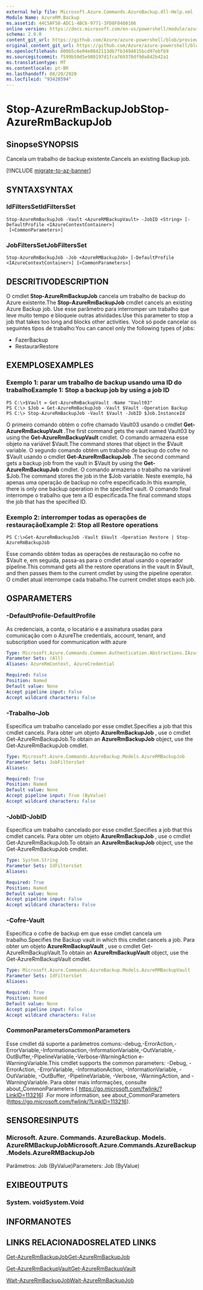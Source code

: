 ```yaml
---
external help file: Microsoft.Azure.Commands.AzureBackup.dll-Help.xml
Module Name: AzureRM.Backup
ms.assetid: 44C5AF58-ADC1-4BC6-9771-3FD8F0480106
online version: https://docs.microsoft.com/en-us/powershell/module/azurerm.backup/stop-azurermbackupjob
schema: 2.0.0
content_git_url: https://github.com/Azure/azure-powershell/blob/preview/src/ResourceManager/AzureBackup/Commands.AzureBackup/help/Stop-AzureRmBackupJob.md
original_content_git_url: https://github.com/Azure/azure-powershell/blob/preview/src/ResourceManager/AzureBackup/Commands.AzureBackup/help/Stop-AzureRmBackupJob.md
ms.openlocfilehash: 800b5c6e04e0842113db7fb3494815bcd97ebfb9
ms.sourcegitcommit: f599b50d5e980197d1fca769378df90a842b42a1
ms.translationtype: MT
ms.contentlocale: pt-BR
ms.lasthandoff: 08/20/2020
ms.locfileid: "93428594"
---
```

# <span data-ttu-id="f5cb9-101">Stop-AzureRmBackupJob</span><span class="sxs-lookup"><span data-stu-id="f5cb9-101">Stop-AzureRmBackupJob</span></span>

## <span data-ttu-id="f5cb9-102">Sinopse</span><span class="sxs-lookup"><span data-stu-id="f5cb9-102">SYNOPSIS</span></span>
<span data-ttu-id="f5cb9-103">Cancela um trabalho de backup existente.</span><span class="sxs-lookup"><span data-stu-id="f5cb9-103">Cancels an existing Backup job.</span></span>

[!INCLUDE [migrate-to-az-banner](../../includes/migrate-to-az-banner.md)]

## <span data-ttu-id="f5cb9-104">SYNTAX</span><span class="sxs-lookup"><span data-stu-id="f5cb9-104">SYNTAX</span></span>

### <span data-ttu-id="f5cb9-105">IdFiltersSet</span><span class="sxs-lookup"><span data-stu-id="f5cb9-105">IdFiltersSet</span></span>
```
Stop-AzureRmBackupJob -Vault <AzureRMBackupVault> -JobID <String> [-DefaultProfile <IAzureContextContainer>]
 [<CommonParameters>]
```

### <span data-ttu-id="f5cb9-106">JobFiltersSet</span><span class="sxs-lookup"><span data-stu-id="f5cb9-106">JobFiltersSet</span></span>
```
Stop-AzureRmBackupJob -Job <AzureRMBackupJob> [-DefaultProfile <IAzureContextContainer>] [<CommonParameters>]
```

## <span data-ttu-id="f5cb9-107">DESCRITIVO</span><span class="sxs-lookup"><span data-stu-id="f5cb9-107">DESCRIPTION</span></span>
<span data-ttu-id="f5cb9-108">O cmdlet **Stop-AzureRmBackupJob** cancela um trabalho de backup do Azure existente.</span><span class="sxs-lookup"><span data-stu-id="f5cb9-108">The **Stop-AzureRmBackupJob** cmdlet cancels an existing Azure Backup job.</span></span>
<span data-ttu-id="f5cb9-109">Use esse parâmetro para interromper um trabalho que leve muito tempo e bloqueie outras atividades.</span><span class="sxs-lookup"><span data-stu-id="f5cb9-109">Use this parameter to stop a job that takes too long and blocks other activities.</span></span>
<span data-ttu-id="f5cb9-110">Você só pode cancelar os seguintes tipos de trabalho:</span><span class="sxs-lookup"><span data-stu-id="f5cb9-110">You can cancel only the following types of jobs:</span></span> 
- <span data-ttu-id="f5cb9-111">Fazer</span><span class="sxs-lookup"><span data-stu-id="f5cb9-111">Backup</span></span>
- <span data-ttu-id="f5cb9-112">Restaurar</span><span class="sxs-lookup"><span data-stu-id="f5cb9-112">Restore</span></span>

## <span data-ttu-id="f5cb9-113">EXEMPLOS</span><span class="sxs-lookup"><span data-stu-id="f5cb9-113">EXAMPLES</span></span>

### <span data-ttu-id="f5cb9-114">Exemplo 1: parar um trabalho de backup usando uma ID do trabalho</span><span class="sxs-lookup"><span data-stu-id="f5cb9-114">Example 1: Stop a backup job by using a job ID</span></span>
```
PS C:\>$Vault = Get-AzureRmBackupVault -Name "Vault03" 
PS C:\> $Job = Get-AzureRmBackupJob -Vault $Vault -Operation Backup
PS C:\> Stop-AzureRmBackupJob -Vault $Vault -JobID $Job.InstanceId
```

<span data-ttu-id="f5cb9-115">O primeiro comando obtém o cofre chamado Vault03 usando o cmdlet **Get-AzureRmBackupVault** .</span><span class="sxs-lookup"><span data-stu-id="f5cb9-115">The first command gets the vault named Vault03 by using the **Get-AzureRmBackupVault** cmdlet.</span></span>
<span data-ttu-id="f5cb9-116">O comando armazena esse objeto na variável $Vault.</span><span class="sxs-lookup"><span data-stu-id="f5cb9-116">The command stores that object in the $Vault variable.</span></span>
<span data-ttu-id="f5cb9-117">O segundo comando obtém um trabalho de backup do cofre no $Vault usando o cmdlet **Get-AzureRmBackupJob** .</span><span class="sxs-lookup"><span data-stu-id="f5cb9-117">The second command gets a backup job from the vault in $Vault by using the **Get-AzureRmBackupJob** cmdlet.</span></span>
<span data-ttu-id="f5cb9-118">O comando armazena o trabalho na variável $Job.</span><span class="sxs-lookup"><span data-stu-id="f5cb9-118">The command stores the job in the $Job variable.</span></span>
<span data-ttu-id="f5cb9-119">Neste exemplo, há apenas uma operação de backup no cofre especificado.</span><span class="sxs-lookup"><span data-stu-id="f5cb9-119">In this example, there is only one backup operation in the specified vault.</span></span>
<span data-ttu-id="f5cb9-120">O comando final interrompe o trabalho que tem a ID especificada.</span><span class="sxs-lookup"><span data-stu-id="f5cb9-120">The final command stops the job that has the specified ID.</span></span>

### <span data-ttu-id="f5cb9-121">Exemplo 2: interromper todas as operações de restauração</span><span class="sxs-lookup"><span data-stu-id="f5cb9-121">Example 2: Stop all Restore operations</span></span>
```
PS C:\>Get-AzureRmBackupJob -Vault $Vault -Operation Restore | Stop-AzureRmBackupJob
```

<span data-ttu-id="f5cb9-122">Esse comando obtém todas as operações de restauração no cofre no $Vault e, em seguida, passa-as para o cmdlet atual usando o operador pipeline.</span><span class="sxs-lookup"><span data-stu-id="f5cb9-122">This command gets all the restore operations in the vault in $Vault, and then passes them to the current cmdlet by using the pipeline operator.</span></span>
<span data-ttu-id="f5cb9-123">O cmdlet atual interrompe cada trabalho.</span><span class="sxs-lookup"><span data-stu-id="f5cb9-123">The current cmdlet stops each job.</span></span>

## <span data-ttu-id="f5cb9-124">OS</span><span class="sxs-lookup"><span data-stu-id="f5cb9-124">PARAMETERS</span></span>

### <span data-ttu-id="f5cb9-125">-DefaultProfile</span><span class="sxs-lookup"><span data-stu-id="f5cb9-125">-DefaultProfile</span></span>
<span data-ttu-id="f5cb9-126">As credenciais, a conta, o locatário e a assinatura usadas para comunicação com o Azure</span><span class="sxs-lookup"><span data-stu-id="f5cb9-126">The credentials, account, tenant, and subscription used for communication with azure</span></span>

```yaml
Type: Microsoft.Azure.Commands.Common.Authentication.Abstractions.IAzureContextContainer
Parameter Sets: (All)
Aliases: AzureRmContext, AzureCredential

Required: False
Position: Named
Default value: None
Accept pipeline input: False
Accept wildcard characters: False
```

### <span data-ttu-id="f5cb9-127">-Trabalho</span><span class="sxs-lookup"><span data-stu-id="f5cb9-127">-Job</span></span>
<span data-ttu-id="f5cb9-128">Especifica um trabalho cancelado por esse cmdlet.</span><span class="sxs-lookup"><span data-stu-id="f5cb9-128">Specifies a job that this cmdlet cancels.</span></span>
<span data-ttu-id="f5cb9-129">Para obter um objeto **AzureRmBackupJob** , use o cmdlet Get-AzureRmBackupJob.</span><span class="sxs-lookup"><span data-stu-id="f5cb9-129">To obtain an **AzureRmBackupJob** object, use the Get-AzureRmBackupJob cmdlet.</span></span>

```yaml
Type: Microsoft.Azure.Commands.AzureBackup.Models.AzureRMBackupJob
Parameter Sets: JobFiltersSet
Aliases:

Required: True
Position: Named
Default value: None
Accept pipeline input: True (ByValue)
Accept wildcard characters: False
```

### <span data-ttu-id="f5cb9-130">-JobID</span><span class="sxs-lookup"><span data-stu-id="f5cb9-130">-JobID</span></span>
<span data-ttu-id="f5cb9-131">Especifica um trabalho cancelado por esse cmdlet.</span><span class="sxs-lookup"><span data-stu-id="f5cb9-131">Specifies a job that this cmdlet cancels.</span></span>
<span data-ttu-id="f5cb9-132">Para obter um objeto **AzureRmBackupJob** , use o cmdlet Get-AzureRmBackupJob.</span><span class="sxs-lookup"><span data-stu-id="f5cb9-132">To obtain an **AzureRmBackupJob** object, use the Get-AzureRmBackupJob cmdlet.</span></span>

```yaml
Type: System.String
Parameter Sets: IdFiltersSet
Aliases:

Required: True
Position: Named
Default value: None
Accept pipeline input: False
Accept wildcard characters: False
```

### <span data-ttu-id="f5cb9-133">-Cofre</span><span class="sxs-lookup"><span data-stu-id="f5cb9-133">-Vault</span></span>
<span data-ttu-id="f5cb9-134">Especifica o cofre de backup em que esse cmdlet cancela um trabalho.</span><span class="sxs-lookup"><span data-stu-id="f5cb9-134">Specifies the Backup vault in which this cmdlet cancels a job.</span></span>
<span data-ttu-id="f5cb9-135">Para obter um objeto **AzureRmBackupVault** , use o cmdlet Get-AzureRmBackupVault.</span><span class="sxs-lookup"><span data-stu-id="f5cb9-135">To obtain an **AzureRmBackupVault** object, use the Get-AzureRmBackupVault cmdlet.</span></span>

```yaml
Type: Microsoft.Azure.Commands.AzureBackup.Models.AzureRMBackupVault
Parameter Sets: IdFiltersSet
Aliases:

Required: True
Position: Named
Default value: None
Accept pipeline input: False
Accept wildcard characters: False
```

### <span data-ttu-id="f5cb9-136">CommonParameters</span><span class="sxs-lookup"><span data-stu-id="f5cb9-136">CommonParameters</span></span>
<span data-ttu-id="f5cb9-137">Esse cmdlet dá suporte a parâmetros comuns:-debug,-ErrorAction,-ErrorVariable,-Informationaction,-InformationVariable,-OutVariable,-OutBuffer,-PipelineVariable,-Verbose-WarningAction e-WarningVariable.</span><span class="sxs-lookup"><span data-stu-id="f5cb9-137">This cmdlet supports the common parameters: -Debug, -ErrorAction, -ErrorVariable, -InformationAction, -InformationVariable, -OutVariable, -OutBuffer, -PipelineVariable, -Verbose, -WarningAction, and -WarningVariable.</span></span> <span data-ttu-id="f5cb9-138">Para obter mais informações, consulte about_CommonParameters ( https://go.microsoft.com/fwlink/?LinkID=113216) .</span><span class="sxs-lookup"><span data-stu-id="f5cb9-138">For more information, see about_CommonParameters (https://go.microsoft.com/fwlink/?LinkID=113216).</span></span>

## <span data-ttu-id="f5cb9-139">SENSORES</span><span class="sxs-lookup"><span data-stu-id="f5cb9-139">INPUTS</span></span>

### <span data-ttu-id="f5cb9-140">Microsoft. Azure. Commands. AzureBackup. Models. AzureRMBackupJob</span><span class="sxs-lookup"><span data-stu-id="f5cb9-140">Microsoft.Azure.Commands.AzureBackup.Models.AzureRMBackupJob</span></span>
<span data-ttu-id="f5cb9-141">Parâmetros: Job (ByValue)</span><span class="sxs-lookup"><span data-stu-id="f5cb9-141">Parameters: Job (ByValue)</span></span>

## <span data-ttu-id="f5cb9-142">EXIBE</span><span class="sxs-lookup"><span data-stu-id="f5cb9-142">OUTPUTS</span></span>

### <span data-ttu-id="f5cb9-143">System. void</span><span class="sxs-lookup"><span data-stu-id="f5cb9-143">System.Void</span></span>

## <span data-ttu-id="f5cb9-144">INFORMA</span><span class="sxs-lookup"><span data-stu-id="f5cb9-144">NOTES</span></span>

## <span data-ttu-id="f5cb9-145">LINKS RELACIONADOS</span><span class="sxs-lookup"><span data-stu-id="f5cb9-145">RELATED LINKS</span></span>

[<span data-ttu-id="f5cb9-146">Get-AzureRmBackupJob</span><span class="sxs-lookup"><span data-stu-id="f5cb9-146">Get-AzureRmBackupJob</span></span>](./Get-AzureRmBackupJob.md)

[<span data-ttu-id="f5cb9-147">Get-AzureRmBackupVault</span><span class="sxs-lookup"><span data-stu-id="f5cb9-147">Get-AzureRmBackupVault</span></span>](./Get-AzureRmBackupVault.md)

[<span data-ttu-id="f5cb9-148">Wait-AzureRmBackupJob</span><span class="sxs-lookup"><span data-stu-id="f5cb9-148">Wait-AzureRmBackupJob</span></span>](./Wait-AzureRmBackupJob.md)


